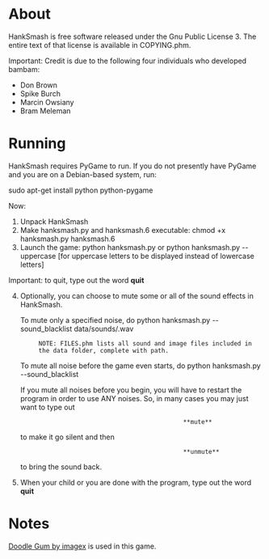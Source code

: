 # About

HankSmash is free software released under the Gnu Public License 3. The 
entire text of that license is available in COPYING.phm. 

Important: Credit is due to the following four individuals who
developed bambam:

* Don Brown
* Spike Burch
* Marcin Owsiany
* Bram Meleman

# Running

HankSmash requires PyGame to run. If you do not presently have PyGame 
and you are on a Debian-based system, run:

sudo apt-get install python python-pygame

Now:

1. Unpack HankSmash 
2. Make hanksmash.py and hanksmash.6 executable: 
	chmod +x hanksmash.py hanksmash.6
3. Launch the game:
	python hanksmash.py
	or
	python hanksmash.py --uppercase
			[for uppercase letters to be displayed instead of lowercase 
			letters]

Important: to quit, type out the word
												**quit**
                                                
4. Optionally, you can choose to mute some or all of the sound effects 
in HankSmash.

	To mute only a specified noise, do
		python hanksmash.py --sound_blacklist data/sounds/<filename>.wav
			
			NOTE: FILES.phm lists all sound and image files included in 
			the data folder, complete with path.
			
	To mute all noise before the game even starts, do
		python hanksmash.py --sound_blacklist
        
	If you mute all noises before you begin, you will have to restart 
	the program in order to use ANY noises.
	So, in many cases you may just want to type out

													**mute**
	to make it go silent and then 

													**unmute**
	to bring the sound back.

5. When your child or you are done with the program, type out the word
													**quit**
																		
# Notes

[Doodle Gum by imagex](http://www.dafont.com/doodle-gum.font) is used in this game.

